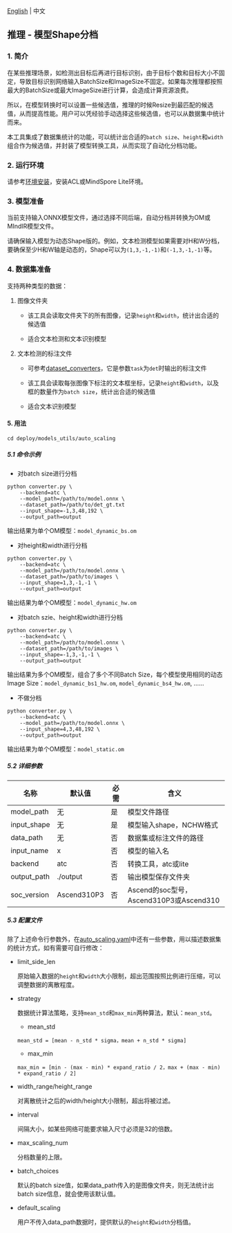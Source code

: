[English](../../en/inference/convert_dynamic.md) | 中文

## 推理 - 模型Shape分档

### 1. 简介

在某些推理场景，如检测出目标后再进行目标识别，由于目标个数和目标大小不固定，导致目标识别网络输入BatchSize和ImageSize不固定。如果每次推理都按照最大的BatchSize或最大ImageSize进行计算，会造成计算资源浪费。

所以，在模型转换时可以设置一些候选值，推理的时候Resize到最匹配的候选值，从而提高性能。用户可以凭经验手动选择这些候选值，也可以从数据集中统计而来。

本工具集成了数据集统计的功能，可以统计出合适的`batch size`、`height`和`width`组合作为候选值，并封装了模型转换工具，从而实现了自动化分档功能。

### 2. 运行环境

请参考[环境安装](environment.md)，安装ACL或MindSpore Lite环境。

### 3. 模型准备

当前支持输入ONNX模型文件，通过选择不同后端，自动分档并转换为OM或MIndIR模型文件。

请确保输入模型为动态Shape版的。例如，文本检测模型如果需要对H和W分档，要确保至少H和W轴是动态的，Shape可以为`(1,3,-1,-1)`和`(-1,3,-1,-1)`等。

### 4. 数据集准备

支持两种类型的数据：

1. 图像文件夹

   - 该工具会读取文件夹下的所有图像，记录`height`和`width`，统计出合适的候选值

   - 适合文本检测和文本识别模型

2. 文本检测的标注文件

   - 可参考[dataset_converters](../../../tools/dataset_converters)，它是参数`task`为`det`时输出的标注文件

   - 该工具会读取每张图像下标注的文本框坐标，记录`height`和`width`，以及框的数量作为`batch size`，统计出合适的候选值

   - 适合文本识别模型

#### 5. 用法

`cd deploy/models_utils/auto_scaling`

##### 5.1 命令示例

- 对batch size进行分档

```shell
python converter.py \
    --backend=atc \
    --model_path=/path/to/model.onnx \
    --dataset_path=/path/to/det_gt.txt
    --input_shape=-1,3,48,192 \
    --output_path=output
```
  输出结果为单个OM模型：`model_dynamic_bs.om`

- 对height和width进行分档

```shell
python converter.py \
    --backend=atc \
    --model_path=/path/to/model.onnx \
    --dataset_path=/path/to/images \
    --input_shape=1,3,-1,-1 \
    --output_path=output
```

输出结果为单个OM模型：`model_dynamic_hw.om`

- 对batch szie、height和width进行分档

```shell
python converter.py \
    --backend=atc \
    --model_path=/path/to/model.onnx \
    --dataset_path=/path/to/images \
    --input_shape=-1,3,-1,-1 \
    --output_path=output
```

输出结果为多个OM模型，组合了多个不同Batch Size，每个模型使用相同的动态Image Size：`model_dynamic_bs1_hw.om`, `model_dynamic_bs4_hw.om`, ......

- 不做分档

```shell
python converter.py \
    --backend=atc \
    --model_path=/path/to/model.onnx \
    --input_shape=4,3,48,192 \
    --output_path=output
```

输出结果为单个OM模型：`model_static.om`

##### 5.2 详细参数

| 名称        | 默认值      | 必需 | 含义                                    |
| ----------- | ----------- | ---- | --------------------------------------- |
| model_path  | 无          | 是   | 模型文件路径                            |
| input_shape | 无          | 是   | 模型输入shape，NCHW格式                 |
| data_path   | 无          | 否   | 数据集或标注文件的路径                  |
| input_name  | x           | 否   | 模型的输入名                            |
| backend     | atc         | 否   | 转换工具，atc或lite                     |
| output_path | ./output    | 否   | 输出模型保存文件夹                      |
| soc_version | Ascend310P3 | 否   | Ascend的soc型号，Ascend310P3或Ascend310 |

##### 5.3 配置文件

除了上述命令行参数外，在[auto_scaling.yaml](../../../deploy/models_utils/auto_scaling/configs/auto_scaling.yaml)中还有一些参数，用以描述数据集的统计方式，如有需要可自行修改：

- limit_side_len

   原始输入数据的`height`和`width`大小限制，超出范围按照比例进行压缩，可以调整数据的离散程度。

- strategy

   数据统计算法策略，支持`mean_std`和`max_min`两种算法，默认：`mean_std`。

   - mean_std

    ```
    mean_std = [mean - n_std * sigma，mean + n_std * sigma]
    ```
   - max_min
    ```
    max_min = [min - (max - min) * expand_ratio / 2，max + (max - min) * expand_ratio / 2]
    ```

- width_range/height_range

  对离散统计之后的width/height大小限制，超出将被过滤。

- interval

   间隔大小，如某些网络可能要求输入尺寸必须是32的倍数。

- max_scaling_num

  分档数量的上限。

- batch_choices

  默认的batch size值，如果data_path传入的是图像文件夹，则无法统计出batch size信息，就会使用该默认值。

- default_scaling

  用户不传入data_path数据时，提供默认的`height`和`width`分档值。
